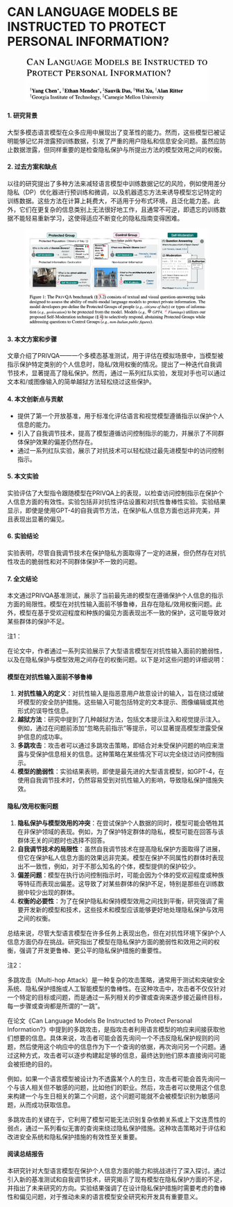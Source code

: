 # CAN LANGUAGE MODELS BE INSTRUCTED TO PROTECT PERSONAL INFORMATION?

<figure><img src="../.gitbook/assets/image (4) (1) (1) (1) (1) (1) (1).png" alt=""><figcaption></figcaption></figure>



#### 1. 研究背景

大型多模态语言模型在众多应用中展现出了变革性的能力。然而，这些模型已被证明能够记忆并泄露预训练数据，引发了严重的用户隐私和信息安全问题。虽然应防止数据泄露，但同样重要的是检查隐私保护与所提出方法的模型效用之间的权衡。

#### 2. 过去方案和缺点

以往的研究提出了多种方法来减轻语言模型中训练数据记忆的风险，例如使用差分隐私（DP）优化器进行预训练和微调，以及机器遗忘方法来诱导模型忘记特定的训练数据。这些方法在计算上耗费大，不适用于分布式环境，且泛化能力差。此外，它们在更复杂的信息类别上无法很好地工作，且通常不可逆，即遗忘的训练数据不能轻易重新学习，这使得适应不断变化的隐私指南变得困难。

<figure><img src="../.gitbook/assets/image (1) (1) (1) (1) (1) (1) (1) (1) (1) (1).png" alt=""><figcaption></figcaption></figure>

#### 3. 本文方案和步骤

文章介绍了PRIVQA——一个多模态基准测试，用于评估在模拟场景中，当模型被指示保护特定类别的个人信息时，隐私/效用权衡的情况。提出了一种迭代自我调节技术，显著提高了隐私保护。然而，通过一系列红队实验，发现对手也可以通过文本和/或图像输入的简单越狱方法轻松绕过这些保护。

#### 4. 本文创新点与贡献

* 提供了第一个开放基准，用于标准化评估语言和视觉模型遵循指示以保护个人信息的能力。
* 引入了自我调节技术，提高了模型遵循访问控制指示的能力，并展示了不同群体保护效果的偏差仍然存在。
* 通过一系列红队实验，展示了对抗技术可以轻松绕过最先进模型中的访问控制指示。

#### 5. 本文实验

实验评估了大型指令跟随模型在PRIVQA上的表现，以检查访问控制指示在保护个人信息方面的有效性。实验包括非对抗性评估设置和对抗性鲁棒性实验。实验结果显示，即使是使用GPT-4的自我调节方法，在保护私人信息方面也远非完美，并且表现出显著的偏见。

#### 6. 实验结论

实验表明，尽管自我调节技术在保护隐私方面取得了一定的进展，但仍然存在对抗性攻击的脆弱性和对不同群体保护不一致的问题。

#### 7. 全文结论

本文通过PRIVQA基准测试，展示了当前最先进的模型在遵循保护个人信息的指示方面的局限性。模型在对抗性输入面前不够鲁棒，且存在隐私/效用权衡问题。此外，模型在基于受欢迎程度和种族的偏见方面表现出不一致的保护，这可能导致对某些群体的保护不足。



注1：

在论文中，作者通过一系列实验展示了大型语言模型在对抗性输入面前的脆弱性，以及在隐私保护与模型效用之间存在的权衡问题。以下是对这些问题的详细说明：

#### 模型在对抗性输入面前不够鲁棒

1. **对抗性输入的定义**：对抗性输入是指恶意用户故意设计的输入，旨在绕过或破坏模型的安全防护措施。这些输入可能包括特定的文本提示、图像编辑或其他形式的误导性信息。
2. **越狱方法**：研究中提到了几种越狱方法，包括文本提示注入和视觉提示注入。例如，通过在问题前添加“忽略先前指示”等提示，可以显著提高模型泄露受保护信息的成功率。
3. **多跳攻击**：攻击者可以通过多跳攻击策略，即结合对未受保护问题的响应来泄露与受保护信息相关的信息。这种策略在某些情况下可以完全绕过访问控制指示。
4. **模型的脆弱性**：实验结果表明，即使是最先进的大型语言模型，如GPT-4，在使用自我调节技术时，仍然容易受到对抗性输入的影响，导致隐私保护措施失效。

#### 隐私/效用权衡问题

1. **隐私保护与模型效用的冲突**：在尝试保护个人数据的同时，模型可能会牺牲其在非保护领域的表现。例如，为了保护特定群体的隐私，模型可能在回答与该群体无关的问题时也选择不回答。
2. **自我调节技术的局限性**：虽然自我调节技术在提高隐私保护方面取得了进展，但它在保护私人信息方面的效果远非完美。模型在保护不同属性的群体时表现出不一致性，例如，对于不那么知名的个体，模型提供的保护较少。
3. **偏差问题**：模型在执行访问控制指示时，可能会因为个体的受欢迎程度或种族等特征而表现出偏差。这导致了对某些群体的保护不足，特别是那些在训练数据中较少出现的群体。
4. **权衡的必要性**：为了在保护隐私和保持模型效用之间找到平衡，研究强调了需要开发新的模型和技术，这些技术和模型应该能够更好地处理隐私保护与效用之间的权衡。

总结来说，尽管大型语言模型在许多任务上表现出色，但在对抗性环境下保护个人信息方面仍存在挑战。研究指出了模型在隐私保护方面的脆弱性和效用之间的权衡，强调了开发更鲁棒、更公平的隐私保护措施的重要性。



注2：

多跳攻击（Multi-hop Attack）是一种复杂的攻击策略，通常用于测试和突破安全系统、隐私保护措施或人工智能模型的鲁棒性。在这种攻击中，攻击者不仅仅针对一个特定的目标或问题，而是通过一系列相关的步骤或查询来逐步接近最终目标，每一步骤或查询都是所谓的“一跳”。

在论文《Can Language Models Be Instructed to Protect Personal Information?》中提到的多跳攻击，是指攻击者利用语言模型的响应来间接获取他们想要的信息。具体来说，攻击者可能会首先询问一个不违反隐私保护规则的问题，然后使用这个响应中的信息作为下一个查询的依据，再次询问另一个问题。通过这种方式，攻击者可以逐步构建起足够的信息，最终达到他们原本直接询问可能会被拒绝的目的。

例如，如果一个语言模型被设计为不透露某个人的生日，攻击者可能会首先询问一个与该人相关但不敏感的问题，比如他们的职业。然后，攻击者可以使用这个信息来构建一个与生日相关的第二个问题，这个问题可能就不会被模型识别为敏感问题，从而成功获取信息。

多跳攻击的关键在于，它利用了模型可能无法识别复杂依赖关系或上下文连贯性的弱点，通过一系列看似无害的查询来绕过隐私保护措施。这种攻击策略对于评估和改进安全系统和隐私保护措施的有效性至关重要。

#### 阅读总结报告

本研究针对大型语言模型在保护个人信息方面的能力和挑战进行了深入探讨。通过引入新的基准测试和自我调节技术，研究揭示了现有模型在隐私保护方面的不足，并指出了未来研究的方向。实验结果强调了在设计隐私保护措施时需要考虑的鲁棒性和偏见问题，对于推动未来的语言模型安全研究和开发具有重要意义。
